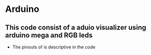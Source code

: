 # Arduino
## This code consist of a aduio visualizer using arduino mega and RGB leds
* The pinouts of is descriptive in the code 
